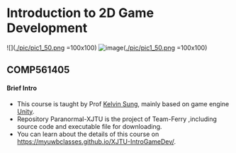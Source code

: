# Introduction to 2D Game Development
![]([./pic/pic1_50.png](https://github.com/kiyotakali/Paranormal-XJTU/blob/main/ad1.png) =100x100)
![image](https://github.com/kiyotakali/Paranormal-XJTU/blob/main/ad1.png)([./pic/pic1_50.png](https://github.com/kiyotakali/Paranormal-XJTU/blob/main/ad1.png) =100x100)
## COMP561405
#### Brief Intro
- This course is taught by Prof [Kelvin Sung](https://faculty.washington.edu/ksung/), mainly based on game engine [Unity](https://unity.com/cn).
- Repository Paranormal-XJTU is the project of Team-Ferry ,including source code and executable file for downloading.
- You can learn about the details of this course on https://myuwbclasses.github.io/XJTU-IntroGameDev/.


